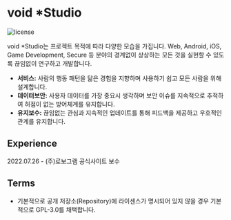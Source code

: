 # void *Studio
![license](https://img.shields.io/badge/license-GPLv3.0-blue)

void *Studio는 프로젝트 목적에 따라 다양한 모습을 가집니다. Web, Android, iOS, Game Development, Secure 등 분야의 경계없이 상상하는 모든 것을 실현할 수 있도록 끊임없이 연구하고 개발합니다.

* **서비스:** 사람의 행동 패턴을 닮은 경험을 지향하며 사용하기 쉽고 모든 사람을 위해 설계합니다.
* **데이터보안:** 사용자 데이터를 가장 중요시 생각하며 보안 이슈를 지속적으로 추적하여 허점이 없는 방어체계를 유지합니다.
* **유지보수:** 끊임없는 관심과 지속적인 업데이트를 통해 피드백을 제공하고 우호적인 관계를 유지합니다.

## Experience
2022.07.26 - (주)로보그램 공식사이트 보수   

## Terms
- 기본적으로 공개 저장소(Repository)에 라이센스가 명시되어 있지 않을 경우 기본적으로 GPL-3.0를 채택합니다.
